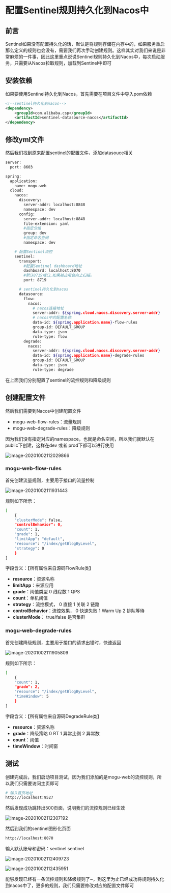 # 配置Sentinel规则持久化到Nacos中

## 前言

Sentinel如果没有配置持久化的话，默认是将规则存储在内存中的，如果服务重启那么定义的规则也会没有，需要我们再次手动创建规则。这样其实对我们来说是非常麻烦的一件事，因此这里重点说说Sentinel规则持久化到Nacos中，每次启动服务，只需要从Nacos拉取规则，加载到Sentinel中即可

## 安装依赖

如果要使用Sentinel持久化到Nacos，首先需要在项目文件中导入pom依赖

```xml
<!--sentinel持久化到nacos-->
<dependency>
    <groupId>com.alibaba.csp</groupId>
    <artifactId>sentinel-datasource-nacos</artifactId>
</dependency>
```

## 修改yml文件

然后我们找到原来配置sentinel的配置文件，添加datasouce相关

```bash
server:
  port: 8603

spring:
  application:
    name: mogu-web
  cloud:
    nacos:
      discovery:
        server-addr: localhost:8848
        namespace: dev
      config:
        server-addr: localhost:8848
        file-extension: yaml
        #指定分组
        group: dev
        #指定命名空间
        namespace: dev

    # 配置Sentinel流控
    sentinel:
      transport:
        #配置Sentinel dashboard地址
        dashboard: localhost:8070
        #默认8719端口,如果被占用会向上扫描。
        port: 8719

      # sentinel持久化到nacos
      datasource:
        flow:
          nacos:
            # nacos连接地址
            server-addr: ${spring.cloud.nacos.discovery.server-addr}
            # nacos中的配置名称
            data-id: ${spring.application.name}-flow-rules
            group-id: DEFAULT_GROUP
            data-type: json
            rule-type: flow
        degrade:
          nacos:
            server-addr: ${spring.cloud.nacos.discovery.server-addr}
            data-id: ${spring.application.name}-degrade-rules
            group-id: DEFAULT_GROUP
            data-type: json
            rule-type: degrade
```

在上面我们分别配置了sentinel的流控规则和降级规则

## 创建配置文件

然后我们需要到Nacos中创建配置文件

- mogu-web-flow-rules：流量规则
- mogu-web-degrade-rules：降级规则

因为我们没有指定对应的namespace，也就是命名空间，所以我们就默认在public下创建，这样在dev 或者 prod下都可以进行使用

![image-20201002112029866](https://cdn.losey.top/blog/image-20201002112029866.png)

### mogu-web-flow-rules

首先创建流量规则，主要用于接口的流量控制

![image-20201002111931443](https://cdn.losey.top/blog/image-20201002111931443.png)

规则如下所示：

```bash
[
    {
    "clusterMode": false,
    "controlBehavior": 0,
    "count": 1,
    "grade": 1,
    "limitApp": "default",
    "resource": "/index/getBlogByLevel",
    "strategy": 0
    }
]
```

字段含义：【所有属性来⾃源码FlowRule类】

- **resource**：资源名称
- **limitApp**：来源应⽤
- **grade**：阈值类型 0 线程数 1 QPS
- **count**：单机阈值
- **strategy**：流控模式， 0 直接 1 关联 2 链路
- **controlBehavior**：流控效果， 0 快速失败 1 Warm Up 2 排队等待
- **clusterMode**： true/false 是否集群

### mogu-web-degrade-rules

首先创建降级规则，主要用于接口的请求出错时，快速返回

![image-20201002111905809](https://cdn.losey.top/blog/image-20201002111905809.png)

规则如下所示：

```bash
[
    {
    "count": 1,
    "grade": 2,
    "resource": "/index/getBlogByLevel",
    "timeWindow": 5
    }
]
```

字段含义：【所有属性来⾃源码DegradeRule类】

- **resource**：资源名称
- **grade**：降级策略 0 RT 1 异常⽐例 2 异常数
- **count**：阈值
- **timeWindow**：时间窗

## 测试

创建完成后，我们启动项目测试，因为我们添加的是mogu-web的流控规则，所以我们只需要访问主页即可

```bash
# 输入首页地址
http://localhost:9527
```

然后发现成功跳转出500页面，说明我们的流控规则已经生效

![image-20201002112307192](https://cdn.losey.top/blog/image-20201002112307192.png)

然后到我们的sentinel图形化页面

```bash
http://localhost:8070
```

输入默认账号和密码：sentinel  sentinel

![image-20201002112409723](https://cdn.losey.top/blog/image-20201002112409723.png)

![image-20201002112435951](https://cdn.losey.top/blog/image-20201002112435951.png)

能够发现已经有一条流控规则和降级规则了~，到这里为止已经成功将规则持久化到nacos中了，更多的规则，我们只需要修改对应的配置文件即可